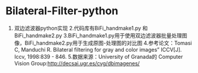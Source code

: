 # Bilateral-Filter-python
1. 双边滤波器python实现 
2.代码库有BiFi_handmake1.py 和BiFi_handmake2.py 
3.BiFi_handmake1.py用于使用双边滤波器批量处理图像，BiFi_handmake2.py用于生成原图-处理图的对比图 
4.参考论文：Tomasi C, Manduchi R. Bilateral filtering for gray and color images” ICCV[J]. Iccv, 1998:839 - 846. 
5.数据来源：University of Granada的 Computer Vision Group:http://decsai.ugr.es/cvg/dbimagenes/

